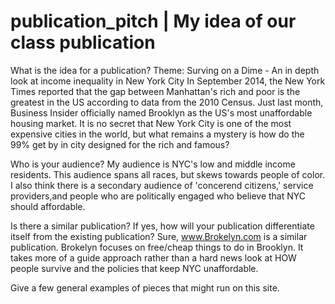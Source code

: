 # publication_pitch | My idea of our class publication 

What is the idea for a publication?
Theme: Surving on a Dime - An in depth look at income inequality in New York City 
In September 2014, the New York Times reported that the gap between Manhattan's rich and poor is the greatest in the US according to data from the 2010 Census. Just last month, Business Insider officially named Brooklyn as the US's most unaffordable housing market. It is no secret that New York City is one of the most expensive cities in the world, but what remains a mystery is how do the 99% get by in city designed for the rich and famous? 

Who is your audience?
My audience is NYC's low and middle income residents. This audience spans all races, but skews towards people of color. 
I also think there is a secondary audience of 'concerend citizens,' service providers,and people who are politically engaged who believe that NYC should affordable.  

Is there a similar publication? If yes, how will your publication differentiate itself from the existing publication?
Sure, www.Brokelyn.com is a similar publication. Brokelyn focuses on free/cheap things to do in Brooklyn. It takes more of a guide approach rather than a hard news look at HOW people survive and the policies that keep NYC unaffordable. 

Give a few general examples of pieces that might run on this site.

